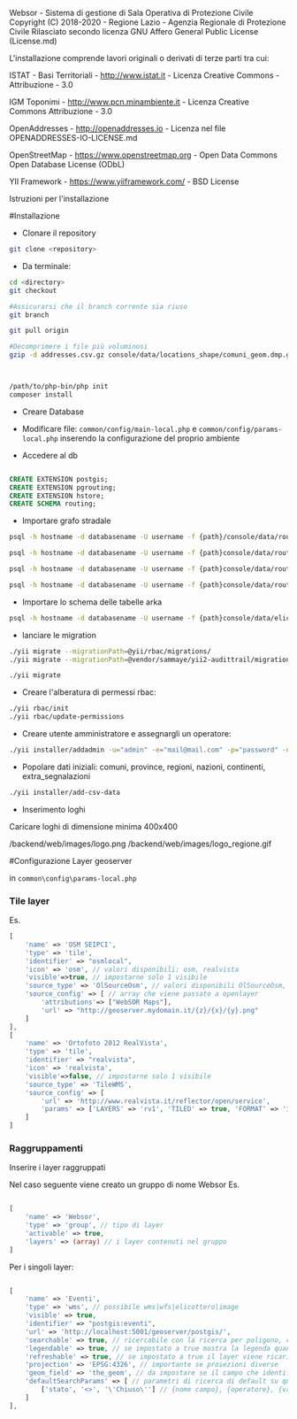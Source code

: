 Websor - Sistema di gestione di Sala Operativa di Protezione Civile
Copyright (C) 2018-2020 - Regione Lazio - Agenzia Regionale di Protezione Civile
Rilasciato secondo licenza GNU Affero General Public License (License.md)

L'installazione comprende lavori originali o derivati di terze parti tra cui:

ISTAT - Basi Territoriali - http://www.istat.it - Licenza Creative Commons - Attribuzione - 3.0

IGM Toponimi - http://www.pcn.minambiente.it - Licenza Creative Commons Attribuzione - 3.0

OpenAddresses - http://openaddresses.io - Licenza nel file OPENADDRESSES-IO-LICENSE.md

OpenStreetMap - https://www.openstreetmap.org - Open Data Commons Open Database License (ODbL) 

YII Framework - https://www.yiiframework.com/ - BSD License



Istruzioni per l'installazione

#Installazione
- Clonare il repository

```bash
git clone <repository>
```

- Da terminale:

```bash
cd <directory>
git checkout 

#Assicurarsi che il branch corrente sia riuso
git branch

git pull origin

#Decomprimere i file più voluminosi
gzip -d addresses.csv.gz console/data/locations_shape/comuni_geom.dmp.gz console/data/locations_shape/geom_toponimi.sql.gz console/data/routing/routing_other.sql.gz



/path/to/php-bin/php init
composer install
```

- Creare Database
- Modificare file: `common/config/main-local.php` e `common/config/params-local.php` inserendo la configurazione del proprio ambiente


- Accedere al db
```sql 

CREATE EXTENSION postgis;
CREATE EXTENSION pgrouting;
CREATE EXTENSION hstore;
CREATE SCHEMA routing;

```

- Importare grafo stradale
```bash
psql -h hostname -d databasename -U username -f {path}/console/data/routing/routing_schema.sql

psql -h hostname -d databasename -U username -f {path}console/data/routing/routing_vertices.sql

psql -h hostname -d databasename -U username -f {path}console/data/routing/routing_pos.sql

psql -h hostname -d databasename -U username -f {path}console/data/routing/routing_other.sql
```

- Importare lo schema delle tabelle arka
```bash
psql -h hostname -d databasename -U username -f {path}console/data/elicotteri/arka_tables.sql
```

- lanciare le migration

```bash
./yii migrate --migrationPath=@yii/rbac/migrations/
./yii migrate --migrationPath=@vendor/sammaye/yii2-audittrail/migrations

./yii migrate
```

- Creare l'alberatura di permessi rbac:

```bash
./yii rbac/init
./yii rbac/update-permissions
```

- Creare utente amministratore e assegnargli un operatore:

```bash
./yii installer/addadmin -u="admin" -e="mail@mail.com" -p="password" -no="Nome" -co="Cognome" -opr="Dirigente" -mo="MATRICOLA" -ro="Admin" -wo="1"
```

- Popolare dati iniziali: comuni, province, regioni, nazioni, continenti, extra_segnalazioni

```bash
./yii installer/add-csv-data
```

- Inserimento loghi

Caricare loghi di dimensione minima 400x400

/backend/web/images/logo.png
/backend/web/images/logo_regione.gif




#Configurazione Layer geoserver


in `common\config\params-local.php`


### Tile layer

Es.
```php
[
    'name' => 'OSM SEIPCI',
    'type' => 'tile', 
    'identifier' => "osmlocal",
    'icon' => 'osm', // valori disponibili: osm, realvista
    'visible'=>true, // impostarne solo 1 visibile
    'source_type' => 'OlSourceOsm', // valori disponibili OlSourceOsm, TileWMS
    'source_config' => [ // array che viene passato a openlayer
        'attributions'=> ["WebSOR Maps"],
        'url' => "http://geoserver.mydomain.it/{z}/{x}/{y}.png"
    ]
],
[
    'name' => 'Ortofoto 2012 RealVista',
    'type' => 'tile',
    'identifier' => "realvista",
    'icon' => 'realvista',
    'visible'=>false, // impostarne solo 1 visibile
    'source_type' => 'TileWMS',
    'source_config' => [
        'url' => 'http://www.realvista.it/reflector/open/service',
        'params' => ['LAYERS' => 'rv1', 'TILED' => true, 'FORMAT' => 'image/jpeg']
    ]   
]
```

### Raggruppamenti

Inserire i layer raggruppati

Nel caso seguente viene creato un gruppo di nome Websor
Es.
```php 

[
    'name' => 'Websor',
    'type' => 'group', // tipo di layer
    'activable' => true,
    'layers' => (array) // i layer contenuti nel gruppo
]

```

Per i singoli layer:
```php

[
    'name' => 'Eventi',
    'type' => 'wms', // possibile wms|wfs|elicottero|image
    'visible' => true,
    'identifier' => "postgis:eventi",
    'url' => 'http://localhost:5001/geoserver/postgis/',
    'searchable' => true, // ricercabile con la ricerca per poligono, cerchio e punto
    'legendable' => true, // se impostato a true mostra la legenda quando il layer è attivo
    'refreshable' => true, // se impostato a true il layer viene ricaricato ogni 30 secondi (se attivo)
    'projection' => 'EPSG:4326', // importante se proiezioni diverse
    'geom_field' => 'the_geom', // da impostare se il campo che identifica la geometria nel layer è diverso da geom (case sensitive)
    'defaultSearchParams' => [ // parametri di ricerca di default su query CQL
        ['stato', '<>', '\'Chiuso\''] // {nome campo}, {operatore}, {valore}
    ]                    
],

```


